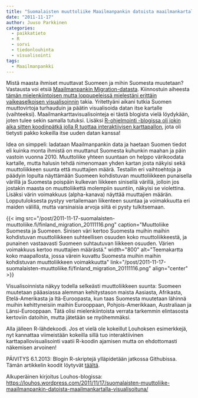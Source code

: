 ```yaml
---
title: "Suomalaisten muuttoliike Maailmanpankin datoista maailmankartalla visualisoituna"
date: "2011-11-17"
author: Juuso Parkkinen
categories:
  - paikkatieto
  - R
  - sorvi
  - tiedonlouhinta
  - visualisointi
tags:
  - Maailmanpankki
---
```


Mistä maasta ihmiset muuttavat Suomeen ja mihin Suomesta muutetaan? Vastausta voi etsiä [Maailmanpankin Migration-datasta](http://econ.worldbank.org/WBSITE/EXTERNAL/EXTDEC/EXTDECPROSPECTS/0,,contentMDK:22803131~pagePK:64165401~piPK:64165026~theSitePK:476883,00.html). Kiinnostuin aiheesta [tämän mielenkiintoisen mutta loppupeleissä mielestäni erittäin vaikeaselkoisen visualisoinnin](http://flowingdata.com/2011/08/10/people-moving/) takia. Yritettyäni aikani tutkia Suomen muuttovirtoja turhauduin ja päätin visualisoida datan itse kartalle (vaihteeksi). Maailmankarttavisualisointeja ei tästä blogista vielä löydykään, joten tulee sekin samalla tutuksi. Lisäksi [R-ohjelmointi -blogissa oli jokin aika sitten koodinpätkä jolla R tuottaa interaktiivisen karttapallon](http://www.r-ohjelmointi.org/?p=906), jota oli tietysti pakko kokeilla itse uuden datan kanssa!

Idea on simppeli: ladataan Maailmanpankin data ja haetaan Suomen tiedot eli kuinka monta ihmistä on muuttanut Suomesta kuhunkin maahan ja päin vastoin vuonna 2010. Muuttoliike yhteen suuntaan on helppo värikoodata kartalle, mutta halusin tehdä nimenomaan yhden kartan josta näkyisi sekä muuttoliikkeen suunta että muuttajien määrä. Testailin eri vaihtoehtoja ja päädyin lopulta näyttämään Suomeen kohdistuvan muuttoliikkeen punaisella värillä ja Suomesta poispäin kulkevan liikkeen sinisellä värillä, jolloin jos jostakin maasta on muuttoliikettä molempiin suuntiin, näkyisi se violettina. Lisäksi värin voimakkuus (alpha-kanava) näyttää muuttajien määrän. Lopputuloksesta pystyy vertailemaan liikenteen suuntaa ja voimakkuutta eri maiden välillä, mutta varsinaisia arvoja siitä ei pysty tulkitsemaan.

{{< img src="/post/2011-11-17-suomalaisten-muuttoliike.fi/finland_migration_20111116.png" 
caption="Muuttoliike Suomesta ja Suomeen. Sinisen väri kertoo Suomesta muihin maihin kohdistuvan muuttoliikkeen suhteellisen osuuden koko muuttoliikkeestä, ja punainen vastaavasti Suomeen suhtautuvan liikkeen osuuden. Värien voimakkuus kertoo muuttajien määrästä." 
width="800" 
alt="Teemakartta koko maapallosta, jossa värein kuvattu Suomesta muihin maihin kohdistuvan muuttoliikkeen voimakkuutta" 
link="/post/2011-11-17-suomalaisten-muuttoliike.fi/finland_migration_20111116.png" 
align="center" >}}

Visualisoinnista näkyy todella selkeästi muuttoliikkeen suunta: Suomeen muutetaan pääasiassa alemman kehitystason maista Aasiasta, Afrikasta, Etelä-Amerikasta ja Itä-Euroopasta, kun taas Suomesta muutetaan lähinnä muihin kehittyneisiin maihin Eurooppaan, Pohjois-Amerikkaan, Australiaan ja Länsi-Eurooppaan. Tätä olisi mielenkiintoista verrata tarkemmin elintasosta kertoviin datoihin, mutta jätetään se myöhemmäksi.

Alla jälleen R-lähdekoodi. Jos et vielä ole kokeillut Louhoksen esimerkkejä, nyt kannattaa viimeistään kokeilla sillä tuo interaktiivinen karttapallovisualisointi vaatii R-koodin ajamisen mutta on ehdottomasti näkemisen arvoinen!

PÄIVITYS 6.1.2013: Blogin R-skriptejä ylläpidetään jatkossa Githubissa. Tämän artikkelin koodit löytyvät [täältä](https://github.com/louhos/takomo/blob/master/examples/20111117-muuttoliike.R).

Alkuperäinen kirjoitus Louhos-blogissa: https://louhos.wordpress.com/2011/11/17/suomalaisten-muuttoliike-maailmanpankin-datoista-maailmankartalla-visualisoituna/